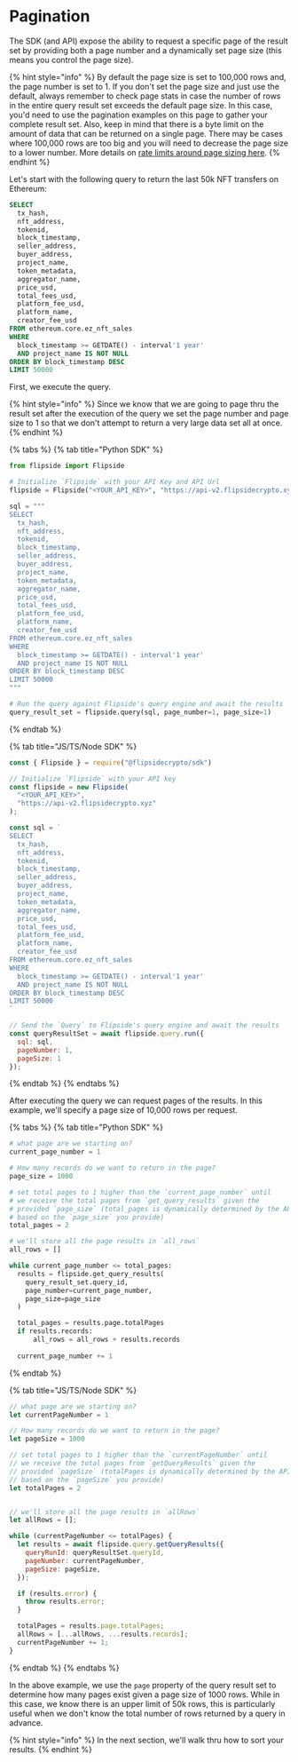 # Pagination

The SDK (and API) expose the ability to request a specific page of the result set by providing both a page number and a dynamically set page size (this means you control the page size).

{% hint style="info" %}
By default the page size is set to 100,000 rows and, the page number is set to 1. If you don't set the page size and just use the default, always remember to check page stats in case the number of rows in the entire query result set exceeds the default page size. In this case, you'd need to use the pagination examples on this page to gather your complete result set. Also, keep in mind that there is a byte limit on the amount of data that can be returned on a single page. There may be cases where 100,000 rows are too big and you will need to decrease the page size to a lower number. More details on [rate limits around page sizing here](rate-limits.md).&#x20;
{% endhint %}

Let's start with the following query to return the last 50k NFT transfers on Ethereum:

```sql
SELECT
  tx_hash,
  nft_address,
  tokenid,
  block_timestamp,
  seller_address,
  buyer_address,
  project_name,
  token_metadata,
  aggregator_name,
  price_usd,
  total_fees_usd,
  platform_fee_usd,
  platform_name,
  creator_fee_usd
FROM ethereum.core.ez_nft_sales
WHERE 
  block_timestamp >= GETDATE() - interval'1 year'
  AND project_name IS NOT NULL
ORDER BY block_timestamp DESC
LIMIT 50000
```

First, we execute the query.

{% hint style="info" %}
Since we know that we are going to page thru the result set after the execution of the query we set the page number and page size to 1 so that we don't attempt to return a very large data set all at once.
{% endhint %}

{% tabs %}
{% tab title="Python SDK" %}
```python
from flipside import Flipside

# Initialize `Flipside` with your API Key and API Url
flipside = Flipside("<YOUR_API_KEY>", "https://api-v2.flipsidecrypto.xyz")

sql = """
SELECT
  tx_hash,
  nft_address,
  tokenid,
  block_timestamp,
  seller_address,
  buyer_address,
  project_name,
  token_metadata,
  aggregator_name,
  price_usd,
  total_fees_usd,
  platform_fee_usd,
  platform_name,
  creator_fee_usd
FROM ethereum.core.ez_nft_sales
WHERE 
  block_timestamp >= GETDATE() - interval'1 year'
  AND project_name IS NOT NULL
ORDER BY block_timestamp DESC
LIMIT 50000
"""

# Run the query against Flipside's query engine and await the results
query_result_set = flipside.query(sql, page_number=1, page_size=1)
```
{% endtab %}

{% tab title="JS/TS/Node SDK" %}
```javascript
const { Flipside } = require("@flipsidecrypto/sdk")

// Initialize `Flipside` with your API key
const flipside = new Flipside(
  "<YOUR_API_KEY>",
  "https://api-v2.flipsidecrypto.xyz"
);

const sql = `
SELECT
  tx_hash,
  nft_address,
  tokenid,
  block_timestamp,
  seller_address,
  buyer_address,
  project_name,
  token_metadata,
  aggregator_name,
  price_usd,
  total_fees_usd,
  platform_fee_usd,
  platform_name,
  creator_fee_usd
FROM ethereum.core.ez_nft_sales
WHERE 
  block_timestamp >= GETDATE() - interval'1 year'
  AND project_name IS NOT NULL
ORDER BY block_timestamp DESC
LIMIT 50000
`

// Send the `Query` to Flipside's query engine and await the results
const queryResultSet = await flipside.query.run({
  sql: sql,
  pageNumber: 1,
  pageSize: 1
});
```
{% endtab %}
{% endtabs %}

After executing the query we can request pages of the results. In this example, we'll specify a page size of 10,000 rows per request.

{% tabs %}
{% tab title="Python SDK" %}
```python
# what page are we starting on?
current_page_number = 1

# How many records do we want to return in the page?
page_size = 1000

# set total pages to 1 higher than the `current_page_number` until
# we receive the total pages from `get_query_results` given the 
# provided `page_size` (total_pages is dynamically determined by the API 
# based on the `page_size` you provide)
total_pages = 2

# we'll store all the page results in `all_rows`
all_rows = []

while current_page_number <= total_pages:
  results = flipside.get_query_results(
    query_result_set.query_id,
    page_number=current_page_number,
    page_size=page_size
  )

  total_pages = results.page.totalPages
  if results.records:
      all_rows = all_rows + results.records
  
  current_page_number += 1
```
{% endtab %}

{% tab title="JS/TS/Node SDK" %}
```javascript
// what page are we starting on?
let currentPageNumber = 1

// How many records do we want to return in the page?
let pageSize = 1000

// set total pages to 1 higher than the `currentPageNumber` until
// we receive the total pages from `getQueryResults` given the 
// provided `pageSize` (totalPages is dynamically determined by the API 
// based on the `pageSize` you provide)
let totalPages = 2


// we'll store all the page results in `allRows`
let allRows = [];

while (currentPageNumber <= totalPages) {
  let results = await flipside.query.getQueryResults({
    queryRunId: queryResultSet.queryId,
    pageNumber: currentPageNumber,
    pageSize: pageSize,
  });

  if (results.error) {
    throw results.error;
  }

  totalPages = results.page.totalPages;
  allRows = [...allRows, ...results.records];
  currentPageNumber += 1;
}
```
{% endtab %}
{% endtabs %}

In the above example, we use the `page` property of the query result set to determine how many pages exist given a page size of 1000 rows. While in this case, we know there is an upper limit of 50k rows, this is particularly useful when we don't know the total number of rows returned by a query in advance.

{% hint style="info" %}
In the next section, we'll walk thru how to sort your results.
{% endhint %}

